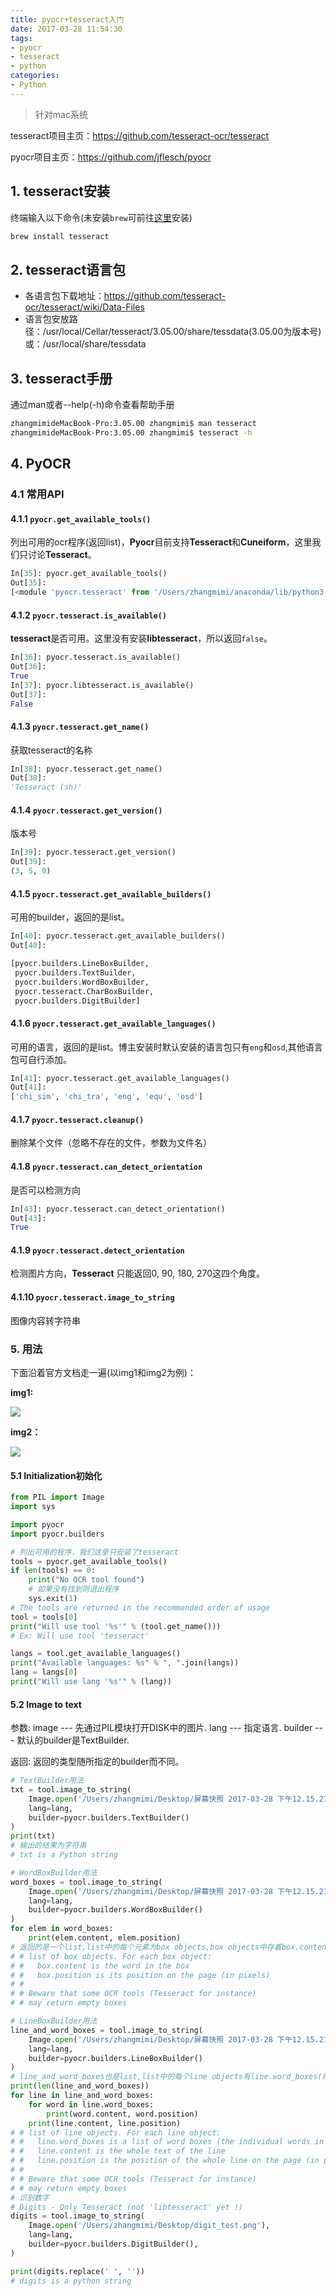 ```yaml
---
title: pyocr+tesseract入门
date: 2017-03-28 11:54:30
tags:
- pyocr
- tesseract
- python
categories:
- Python
---
```


> 针对mac系统

tesseract项目主页：https://github.com/tesseract-ocr/tesseract

pyocr项目主页：https://github.com/jflesch/pyocr

## 1. tesseract安装

终端输入以下命令(未安装`brew`可前往[这里](https://brew.sh/index_zh-cn.html)安装)

```bash
brew install tesseract
```

## 2. tesseract语言包

- 各语言包下载地址：https://github.com/tesseract-ocr/tesseract/wiki/Data-Files
- 语言包安放路径：/usr/local/Cellar/tesseract/3.05.00/share/tessdata(3.05.00为版本号) 或：/usr/local/share/tessdata

## 3. tesseract手册

通过man或者\-\-help(-h)命令查看帮助手册

```bash
zhangmimideMacBook-Pro:3.05.00 zhangmimi$ man tesseract
zhangmimideMacBook-Pro:3.05.00 zhangmimi$ tesseract -h
```

## 4. PyOCR

### 4.1 常用API

#### 4.1.1  `pyocr.get_available_tools()`

列出可用的ocr程序(返回list)，**Pyocr**目前支持**Tesseract**和**Cuneiform**，这里我们只讨论**Tesseract**。

```python
In[35]: pyocr.get_available_tools()
Out[35]: 
[<module 'pyocr.tesseract' from '/Users/zhangmimi/anaconda/lib/python3.6/site-packages/pyocr/tesseract.py'>]
```

#### 4.1.2 `pyocr.tesseract.is_available()`

**tesseract**是否可用。这里没有安装**libtesseract**，所以返回`false`。

```python
In[36]: pyocr.tesseract.is_available()
Out[36]: 
True
In[37]: pyocr.libtesseract.is_available()
Out[37]: 
False
```

#### 4.1.3 `pyocr.tesseract.get_name()`

获取tesseract的名称

```python
In[38]: pyocr.tesseract.get_name()
Out[38]: 
'Tesseract (sh)'
```

#### 4.1.4 `pyocr.tesseract.get_version()`

版本号

```python
In[39]: pyocr.tesseract.get_version()
Out[39]: 
(3, 5, 0)
```

#### 4.1.5 `pyocr.tesseract.get_available_builders()`

可用的builder，返回的是list。

```python
In[40]: pyocr.tesseract.get_available_builders()
Out[40]: 

[pyocr.builders.LineBoxBuilder,
 pyocr.builders.TextBuilder,
 pyocr.builders.WordBoxBuilder,
 pyocr.tesseract.CharBoxBuilder,
 pyocr.builders.DigitBuilder]
```

#### 4.1.6 `pyocr.tesseract.get_available_languages()`

可用的语言，返回的是list。博主安装时默认安装的语言包只有`eng`和`osd`,其他语言包可自行添加。

```python
In[41]: pyocr.tesseract.get_available_languages()
Out[41]: 
['chi_sim', 'chi_tra', 'eng', 'equ', 'osd']
```

#### 4.1.7 `pyocr.tesseract.cleanup()`

删除某个文件（忽略不存在的文件，参数为文件名）

#### 4.1.8 `pyocr.tesseract.can_detect_orientation`

是否可以检测方向

```python
In[43]: pyocr.tesseract.can_detect_orientation()
Out[43]: 
True
```

#### 4.1.9 `pyocr.tesseract.detect_orientation`

检测图片方向，**Tesseract** 只能返回0, 90, 180, 270这四个角度。

#### 4.1.10 `pyocr.tesseract.image_to_string`

图像内容转字符串

### 5. 用法

下面沿着官方文档走一遍(以img1和img2为例)：

**img1:**

![](http://o7qrps1cr.bkt.clouddn.com/%E5%B1%8F%E5%B9%95%E5%BF%AB%E7%85%A7%202017-03-28%20%E4%B8%8B%E5%8D%8812.15.21.png)

**img2：**

![](http://o7qrps1cr.bkt.clouddn.com/digit_test.png)

#### 5.1 Initialization初始化

```python
from PIL import Image
import sys

import pyocr
import pyocr.builders

# 列出可用的程序，我们这里只安装了tesseract
tools = pyocr.get_available_tools()
if len(tools) == 0:
    print("No OCR tool found")
    # 如果没有找到则退出程序
    sys.exit(1)
# The tools are returned in the recommended order of usage
tool = tools[0]
print("Will use tool '%s'" % (tool.get_name()))
# Ex: Will use tool 'tesseract'

langs = tool.get_available_languages()
print("Available languages: %s" % ", ".join(langs))
lang = langs[0]
print("Will use lang '%s'" % (lang))
```
#### 5.2 Image to text


参数:
    image --- 先通过PIL模块打开DISK中的图片.
    lang --- 指定语言.
    builder --- 默认的builder是TextBuilder.

返回:
    返回的类型随所指定的builder而不同。

```python
# TextBuilder用法
txt = tool.image_to_string(
    Image.open('/Users/zhangmimi/Desktop/屏幕快照 2017-03-28 下午12.15.21.png'),
    lang=lang,
    builder=pyocr.builders.TextBuilder()
)
print(txt)
# 输出的结果为字符串
# txt is a Python string

# WordBoxBuilder用法
word_boxes = tool.image_to_string(
    Image.open('/Users/zhangmimi/Desktop/屏幕快照 2017-03-28 下午12.15.21.png'),
    lang=lang,
    builder=pyocr.builders.WordBoxBuilder()
)
for elem in word_boxes:
    print(elem.content, elem.position)
# 返回的是一个list,list中的每个元素为box objects,box objects中存着box.content内容和每个词的位置box.position
# # list of box objects. For each box object:
# #   box.content is the word in the box
# #   box.position is its position on the page (in pixels)
# #
# # Beware that some OCR tools (Tesseract for instance)
# # may return empty boxes

# LineBoxBuilder用法
line_and_word_boxes = tool.image_to_string(
    Image.open('/Users/zhangmimi/Desktop/屏幕快照 2017-03-28 下午12.15.21.png'),
    lang=lang,
    builder=pyocr.builders.LineBoxBuilder()
)
# line_and_word_boxes也是list,list中的每个line objects有line.word_boxes(结构和box objects相同),line.content(每一行的内容)和位置line.position
print(len(line_and_word_boxes))
for line in line_and_word_boxes:
    for word in line.word_boxes:
        print(word.content, word.position)
    print(line.content, line.position)
# # list of line objects. For each line object:
# #   line.word_boxes is a list of word boxes (the individual words in the line)
# #   line.content is the whole text of the line
# #   line.position is the position of the whole line on the page (in pixels)
# #
# # Beware that some OCR tools (Tesseract for instance)
# # may return empty boxes
# 识别数字
# Digits - Only Tesseract (not 'libtesseract' yet !)
digits = tool.image_to_string(
    Image.open('/Users/zhangmimi/Desktop/digit_test.png'),
    lang=lang,
    builder=pyocr.builders.DigitBuilder(),
)

print(digits.replace(' ', ''))
# digits is a python string
```
